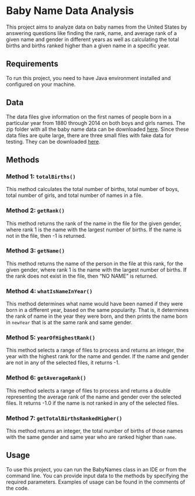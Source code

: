 # Baby Name Data Analysis

This project aims to analyze data on baby names from the United States by answering questions like finding the rank, name, and average rank of a given name and gender in different years as well as calculating the total births and births ranked higher than a given name in a specific year.

## Requirements

To run this project, you need to have Java environment installed and configured on your machine.

## Data

The data files give information on the first names of people born in a particular year from 1880 through 2014 on both boys and girls names. The zip folder with all the baby name data can be downloaded [here](https://www.ssa.gov/oact/babynames/limits.html). Since these data files are quite large, there are three small files with fake data for testing. They can be downloaded [here](https://www.dukelearntoprogram.com//course2/data/us_babynames_small.zip).

## Methods

### Method 1: `totalBirths()`

This method calculates the total number of births, total number of boys, total number of girls, and total number of names in a file.

### Method 2: `getRank()`

This method returns the rank of the name in the file for the given gender, where rank 1 is the name with the largest number of births. If the name is not in the file, then -1 is returned.

### Method 3: `getName()`

This method returns the name of the person in the file at this rank, for the given gender, where rank 1 is the name with the largest number of births. If the rank does not exist in the file, then “NO NAME” is returned.

### Method 4: `whatIsNameInYear()`

This method determines what name would have been named if they were born in a different year, based on the same popularity. That is, it determines the rank of name in the year they were born, and then prints the name born in `newYear` that is at the same rank and same gender.

### Method 5: `yearOfHighestRank()`

This method selects a range of files to process and returns an integer, the year with the highest rank for the name and gender. If the name and gender are not in any of the selected files, it returns -1.

### Method 6: `getAverageRank()`

This method selects a range of files to process and returns a double representing the average rank of the name and gender over the selected files. It returns -1.0 if the name is not ranked in any of the selected files.

### Method 7: `getTotalBirthsRankedHigher()`

This method returns an integer, the total number of births of those names with the same gender and same year who are ranked higher than `name`.

## Usage

To use this project, you can run the BabyNames class in an IDE or from the command line. You can provide input data to the methods by specifying the required parameters. Examples of usage can be found in the comments of the code.

